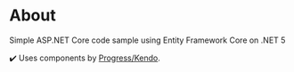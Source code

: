 # About 

Simple ASP.NET Core code sample using Entity Framework Core on .NET 5

:heavy_check_mark: Uses components by [Progress/Kendo](https://www.telerik.com/aspnet-core-ui?_ga=2.252223049.1513589180.1626141130-314093328.1602601286&_gac=1.128993790.1625083072.CjwKCAjwrPCGBhALEiwAUl9X0zr5km1A9XlNLRY8NYbctb9LbTcShPvaXg7eSKV-Ga9loe5UUUhiQhoC2hYQAvD_BwE).